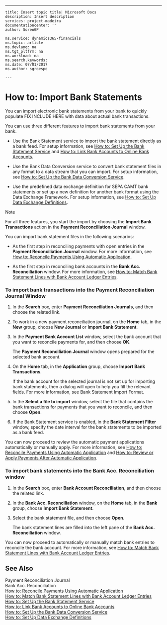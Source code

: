 ---
    title: Insert topic title| Microsoft Docs
    description: Insert description
    services: project-madeira
    documentationcenter: ''
    author: SorenGP

    ms.service: dynamics365-financials
    ms.topic: article
    ms.devlang: na
    ms.tgt_pltfrm: na
    ms.workload: na
    ms.search.keywords:
    ms.date: 07/01/2017
    ms.author: sgroespe

    ---
# How to: Import Bank Statements
You can import electronic bank statements from your bank to quickly populate FIX INCLUDE HERE<!--[!INCLUDE[navnow](../../ApplicationDesign/includes/navnow_md.md)] --> with data about actual bank transactions.  
  
 You can use three different features to import bank statements from your bank.  
  
-   Use the Bank Statement service to import the bank statement directly as a bank feed. For setup information, see [How to: Set Up the Bank Statement Service](../../Finance/how-to-set-up-the-bank-statement-service.md) and [How to: Link Bank Accounts to Online Bank Accounts](../../Finance/how-to-link-bank-accounts-to-online-bank-accounts.md).  
  
-   Use the Bank Data Conversion service to convert bank statement files in any format to a data stream that you can import. For setup information, see [How to: Set Up the Bank Data Conversion Service](../../BusinessFunctionality/DataExchange/how-to-set-up-the-bank-data-conversion-service.md).  
  
-   Use the predefined data exchange definition for SEPA CAMT bank statements or set up a new definition for another bank format using the Data Exchange Framework. For setup information, see [How to: Set Up Data Exchange Definitions](../../BusinessFunctionality/DataExchange/how-to-set-up-data-exchange-definitions.md).  
  
> [!NOTE]  
>  For all three features, you start the import by choosing the **Import Bank Transactions** action in the **Payment Reconciliation Journal** window.  
  
 You can import bank statement files in the following scenarios:  
  
-   As the first step in reconciling payments with open entries in the **Payment Reconciliation Journal** window. For more information, see [How to: Reconcile Payments Using Automatic Application](../../Finance/how-to-reconcile-payments-using-automatic-application.md).  
  
-   As the first step in reconciling bank accounts in the **Bank Acc. Reconciliation** window. For more information, see [How to: Match Bank Statement Lines with Bank Account Ledger Entries](../../Finance/how-to-match-bank-statement-lines-with-bank-account-ledger-entries.md).  
  
### To import bank transactions into the Payment Reconciliation Journal Window  
  
1.  In the **Search** box, enter **Payment Reconciliation Journals**, and then choose the related link.  
  
2.  To work in a new payment reconciliation journal, on the **Home** tab, in the **New** group, choose **New Journal** or **Import Bank Statement**.  
  
3.  In the **Payment Bank Account List** window, select the bank account that you want to reconcile payments for, and then choose **OK**.  
  
     The **Payment Reconciliation Journal** window opens prepared for the selected bank account.  
  
4.  On the **Home** tab, in the **Application** group, choose **Import Bank Transactions**.  
  
     If the bank account for the selected journal is not set up for importing bank statements, then a dialog will open to help you fill the relevant fields. For more information, see Bank Statement Import Format.  
  
5.  In the **Select a file to import** window, select the file that contains the bank transactions for payments that you want to reconcile, and then choose **Open**.  
  
6.  If the Bank Statement service is enabled, in the **Bank Statement Filter** window, specify the date interval for the bank statements to be imported as a bank feed.  
  
 You can now proceed to review the automatic payment applications automatically or manually apply. For more information, see [How to: Reconcile Payments Using Automatic Application](../../Finance/how-to-reconcile-payments-using-automatic-application.md) and [How to: Review or Apply Payments After Automatic Application](../../Finance/how-to-review-or-apply-payments-after-automatic-application.md).  
  
### To import bank statements into the Bank Acc. Reconciliation window  
  
1.  In the **Search** box, enter **Bank Account Reconciliation**, and then choose the related link.  
  
2.  In the **Bank Acc. Reconciliation** window, on the **Home** tab, in the **Bank** group, choose **Import Bank Statement**.  
  
3.  Select the bank statement file, and then choose **Open**.  
  
     The bank statement lines are filled into the left pane of the **Bank Acc. Reconciliation** window.  
  
 You can now proceed to automatically or manually match bank entries to reconcile the bank account. For more information, see [How to: Match Bank Statement Lines with Bank Account Ledger Entries](../../Finance/how-to-match-bank-statement-lines-with-bank-account-ledger-entries.md).  
  
## See Also  
 Payment Reconciliation Journal   
 Bank Acc. Reconciliation   
 [How to: Reconcile Payments Using Automatic Application](../../Finance/how-to-reconcile-payments-using-automatic-application.md)   
 [How to: Match Bank Statement Lines with Bank Account Ledger Entries](../../Finance/how-to-match-bank-statement-lines-with-bank-account-ledger-entries.md)   
 [How to: Set Up the Bank Statement Service](../../Finance/how-to-set-up-the-bank-statement-service.md)   
 [How to: Link Bank Accounts to Online Bank Accounts](../../Finance/how-to-link-bank-accounts-to-online-bank-accounts.md)   
 [How to: Set Up the Bank Data Conversion Service](../../BusinessFunctionality/DataExchange/how-to-set-up-the-bank-data-conversion-service.md)   
 [How to: Set Up Data Exchange Definitions](../../BusinessFunctionality/DataExchange/how-to-set-up-data-exchange-definitions.md)